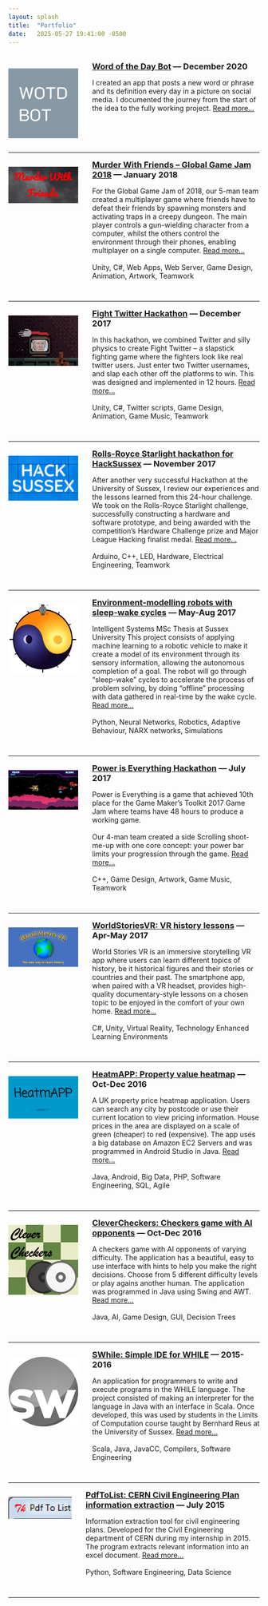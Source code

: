 ```yaml
---
layout: splash  
title:  "Portfolio"
date:   2025-05-27 19:41:00 -0500
---
```


<style>
.project-block {
  display: flex;
  align-items: flex-start;
  margin-bottom: 2em;
}

.project-image {
  width: 10em;
  object-fit: cover;
  margin-right: 2em;
  padding-top: 1em;
}

.project-text h3 {
  margin-top: 0;
  margin-bottom: 0.5em;
}
</style>


<!-- Template:
<div class="project-block">
    <img src="/assets/img/portfolio/<>.jpg" class="project-image">
    <div class="project-text">
        <h3>
            <a href="/portfolio/<>">Title</a> — Date
        </h3>
        <p>
            Description
        </p>
    </div>
</div>

<hr/>
-->


<br/>
<div class="project-block">
    <img src="../assets/img/portfolio/WOTDB_logo.jpg" class="project-image" alt="WordOfTheDayBot logo">
    <div class="project-text">
        <h3>
            <a href="../2020/12/29/word-of-the-day-bot.html">Word of the Day Bot</a> — December 2020
        </h3>
        <p>
            I created an app that posts a new word or phrase and its definition every day in a picture on social media.
            I documented the journey from the start of the idea to the fully working project. <a href="../2020/12/29/word-of-the-day-bot.html">Read more...</a>
        </p>
    </div>
</div>

<hr/>

<div class="project-block">
    <img src="../assets/img/portfolio/murder-with-friends-logo.png" class="project-image" width=300>
    <div class="project-text">
        <h3>
            <a href="../2018/01/01/murder-with-friends.html">Murder With Friends – Global Game Jam 2018</a> — January 2018
        </h3>
        <p>
            For the Global Game Jam of 2018, our 5-man team created a multiplayer game where friends have to defeat their friends by spawning monsters and activating traps in a creepy dungeon. The main player controls a gun-wielding character from a computer, whilst the others control the environment through their phones, enabling multiplayer on a single computer.  <a href="../2018/01/01/murder-with-friends.html">Read more...</a>
            <br><br>
            Unity, C#, Web Apps, Web Server, Game Design, Animation, Artwork, Teamwork
        </p>
    </div>
</div>

<hr/>

<div class="project-block">
    <img src="../assets/img/portfolio/Fight-twitter-logo.png" class="project-image" width=300>
    <div class="project-text">
        <h3>
            <a href="/2017/12/03/fight-twitter.html">Fight Twitter Hackathon</a> — December 2017
        </h3>
        <p>
            In this hackathon, we combined Twitter and silly physics to create Fight Twitter – a slapstick fighting game where the fighters look like real twitter users. Just enter two Twitter usernames, and slap each other off the platforms to win. This was designed and implemented in 12 hours. <a href="/2017/12/03/fight-twitter.html">Read more...</a>
            <br><br>
            Unity, C#, Twitter scripts, Game Design, Animation, Game Music, Teamwork
        </p>
    </div>
</div>

<hr/>

<div class="project-block">
    <img src="/assets/img/portfolio/hacksussex-logo.jpg" class="project-image">
    <div class="project-text">
        <h3>
            <a href="/2017/11/01/starlight-hackathon.html">Rolls-Royce Starlight hackathon for HackSussex</a> — November 2017
        </h3>
        <p>
            After another very successful Hackathon at the University of Sussex, I review our experiences and the lessons learned from this
            24-hour challenge. We took on the Rolls-Royce Starlight challenge, successfully constructing a hardware and software prototype,
            and being awarded with the competition’s Hardware Challenge prize and Major League Hacking finalist medal. 
            <a href="/2017/11/01/starlight-hackathon.html">Read more...</a>
            <br/><br/>
            Arduino, C++, LED, Hardware, Electrical Engineering, Teamwork
        </p>
    </div>
</div>

<hr/>

<div class="project-block">
    <img src="/assets/img/portfolio/Sleep-Wake-logo.png" class="project-image">
    <div class="project-text">
        <h3>
            <a href="/2017/08/01/sleep-wake.html">Environment-modelling robots with sleep-wake cycles</a> — May-Aug 2017
        </h3>
        <p>
            Intelligent Systems MSc Thesis at Sussex University
            This project consists of applying machine learning to a robotic vehicle to make it create a model of its environment through its
            sensory information, allowing the autonomous completion of a goal. The robot will go through “sleep-wake” cycles to accelerate
            the process of problem solving, by doing “offline” processing with data gathered in real-time by the wake cycle.
            <a href="/2017/08/01/sleep-wake.html">Read more...</a>
            <br><br>
            Python, Neural Networks, Robotics, Adaptive Behaviour, NARX networks, Simulations
        </p>
    </div>
</div>

<hr/>

<div class="project-block">
    <img src="/assets/img/portfolio/PIE_logo.png" class="project-image">
    <div class="project-text">
        <h3>
            <a href="/portfolio/power-is-everything">Power is Everything Hackathon</a> — July 2017
        </h3>
        <p>
            Power is Everything is a game that achieved 10th place for the Game Maker’s Toolkit 2017 Game Jam where teams have 48 hours to
            produce a working game.
            <br><br>
            Our 4-man team created a side Scrolling shoot-me-up with one core concept: your power bar limits your progression through the game. <a href="/portfolio/power-is-everything">Read more...</a>
            <br><br>
            C++, Game Design, Artwork, Game Music, Teamwork
        </p>
    </div>
</div>

<hr/>

<div class="project-block">
    <img src="/assets/img/portfolio/World-stories-VR.jpg" class="project-image">
    <div class="project-text">
        <h3>
            <a href="/portfolio/worldstoriesvr">WorldStoriesVR: VR history lessons</a> — Apr-May 2017
        </h3>
        <p>
            World Stories VR is an immersive storytelling VR app where users can learn different topics of history, be it historical figures
            and their stories or countries and their past. The smartphone app, when paired with a VR headset, provides high-quality documentary-style lessons on a chosen topic to be enjoyed in the comfort of your own home.
            <a href="/portfolio/worldstoriesvr">Read more...</a>
            <br><br>
            C#, Unity, Virtual Reality, Technology Enhanced Learning Environments
        </p>
    </div>
</div>

<hr/>

<div class="project-block">
    <img src="/assets/img/portfolio/heatmap_logo.png" class="project-image">
    <div class="project-text">
        <h3>
            <a href="/portfolio/heatmapp">HeatmAPP: Property value heatmap</a> — Oct-Dec 2016
        </h3>
        <p>
            A UK property price heatmap application. Users can search any city by postcode or use their current location to view pricing
            information. House prices in the area are displayed on a scale of green (cheaper) to red (expensive). The app uses a big database
            on Amazon EC2 Servers and was programmed in Android Studio in Java.
            <a href="/portfolio/heatmapp">Read more...</a>
            <br><br>
            Java, Android, Big Data, PHP, Software Engineering, SQL, Agile
        </p>
    </div>
</div>

<hr/>

<div class="project-block">
    <img src="/assets/img/portfolio/Clever-checkers-logo.png" class="project-image">
    <div class="project-text">
        <h3>
            <a href="/portfolio/clever-checkers">CleverCheckers: Checkers game with AI opponents</a> — Oct-Dec 2016
        </h3>
        <p>
            A checkers game with AI opponents of varying difficulty. The application has a beautiful, easy to use interface with hints to
            help you make the right decisions. Choose from 5 different difficulty levels or play agains another human. The application was
            programmed in Java using Swing and AWT.
            <a href="/portfolio/clever-checkers">Read more...</a>
            <br><br>
            Java, AI, Game Design, GUI, Decision Trees
        </p>
    </div>
</div>

<hr/>

<div class="project-block">
    <img src="/assets/img/portfolio/SWhile-logo.png" class="project-image">
    <div class="project-text">
        <h3>
            <a href="/portfolio/SWhile">SWhile: Simple IDE for WHILE</a> — 2015-2016
        </h3>
        <p>
            An application for programmers to write and execute programs in the WHILE language. The project consisted of making an
            interpreter for the language in Java with an interface in Scala.
            Once developed, this was used by students in the Limits of Computation course taught by Bernhard Reus at the University of Sussex.
            <a href="/portfolio/SWhile">Read more...</a>
            <br><br>
            Scala, Java, JavaCC, Compilers, Software Engineering
        </p>
    </div>
</div>

<hr/>

<div class="project-block">
    <img src="/assets/img/portfolio/pdf-to-list-logo.png" class="project-image">
    <div class="project-text">
        <h3>
            <a href="/portfolio/pdftolist">PdfToList: CERN Civil Engineering Plan information extraction</a> — July 2015
        </h3>
        <p>
            Information extraction tool for civil engineering plans. Developed for the Civil Engineering department of CERN during my
            internship in 2015. The program extracts relevant information into an excel document.
            <a href="/portfolio/pdftolist">Read more...</a>
            <br><br>
            Python, Software Engineering, Data Science
        </p>
    </div>
</div>

<hr/>

